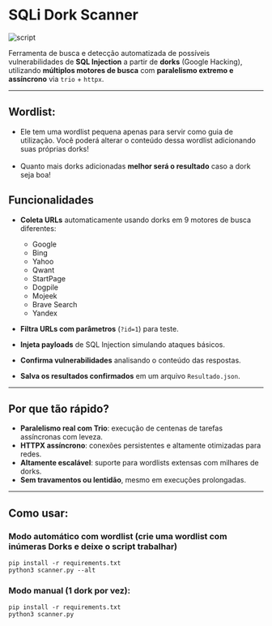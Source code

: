 # SQLi Dork Scanner

![script](https://github.com/user-attachments/assets/1009dc8b-b353-4224-8675-63724aaa605f)

Ferramenta de busca e detecção automatizada de possíveis vulnerabilidades de **SQL Injection** a partir de **dorks** (Google Hacking), utilizando **múltiplos motores de busca** com **paralelismo extremo e assíncrono** via `trio` + `httpx`.

---

## Wordlist:

- Ele tem uma wordlist pequena apenas para servir como guia de utilização. Você poderá alterar o conteúdo dessa wordlist adicionando suas próprias dorks!<br><br>
- Quanto mais dorks adicionadas **melhor será o resultado** caso a dork seja boa!

## Funcionalidades

- **Coleta URLs** automaticamente usando dorks em 9 motores de busca diferentes:
  - Google
  - Bing
  - Yahoo
  - Qwant
  - StartPage
  - Dogpile
  - Mojeek
  - Brave Search
  - Yandex

- **Filtra URLs com parâmetros** (`?id=1`) para teste.
- **Injeta payloads** de SQL Injection simulando ataques básicos.
- **Confirma vulnerabilidades** analisando o conteúdo das respostas.
- **Salva os resultados confirmados** em um arquivo `Resultado.json`.

---

## Por que tão rápido?

- **Paralelismo real com Trio**: execução de centenas de tarefas assíncronas com leveza.
- **HTTPX assíncrono**: conexões persistentes e altamente otimizadas para redes.
- **Altamente escalável**: suporte para wordlists extensas com milhares de dorks.
- **Sem travamentos ou lentidão**, mesmo em execuções prolongadas.

---

## Como usar:

### Modo automático com wordlist (crie uma wordlist com inúmeras Dorks e deixe o script trabalhar)
    pip install -r requirements.txt
    python3 scanner.py --alt

### Modo manual (1 dork por vez):
    pip install -r requirements.txt
    python3 scanner.py
